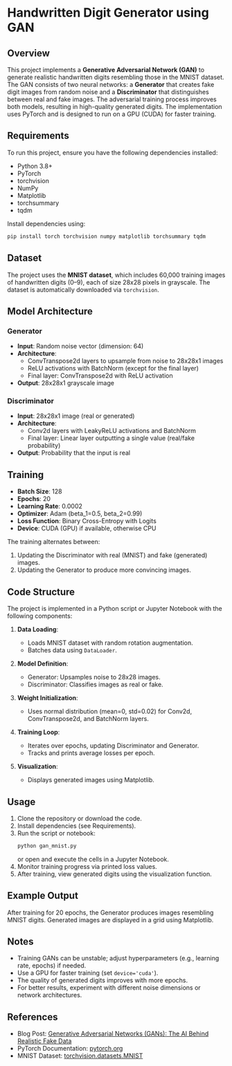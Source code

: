 # Handwritten Digit Generator using GAN

## Overview
This project implements a **Generative Adversarial Network (GAN)** to generate realistic handwritten digits resembling those in the MNIST dataset. The GAN consists of two neural networks: a **Generator** that creates fake digit images from random noise and a **Discriminator** that distinguishes between real and fake images. The adversarial training process improves both models, resulting in high-quality generated digits. The implementation uses PyTorch and is designed to run on a GPU (CUDA) for faster training.

## Requirements
To run this project, ensure you have the following dependencies installed:
- Python 3.8+
- PyTorch
- torchvision
- NumPy
- Matplotlib
- torchsummary
- tqdm

Install dependencies using:
```bash
pip install torch torchvision numpy matplotlib torchsummary tqdm
```

## Dataset
The project uses the **MNIST dataset**, which includes 60,000 training images of handwritten digits (0–9), each of size 28x28 pixels in grayscale. The dataset is automatically downloaded via `torchvision`.

## Model Architecture

### Generator
- **Input**: Random noise vector (dimension: 64)
- **Architecture**:
  - ConvTranspose2d layers to upsample from noise to 28x28x1 images
  - ReLU activations with BatchNorm (except for the final layer)
  - Final layer: ConvTranspose2d with ReLU activation
- **Output**: 28x28x1 grayscale image

### Discriminator
- **Input**: 28x28x1 image (real or generated)
- **Architecture**:
  - Conv2d layers with LeakyReLU activations and BatchNorm
  - Final layer: Linear layer outputting a single value (real/fake probability)
- **Output**: Probability that the input is real

## Training
- **Batch Size**: 128
- **Epochs**: 20
- **Learning Rate**: 0.0002
- **Optimizer**: Adam (beta_1=0.5, beta_2=0.99)
- **Loss Function**: Binary Cross-Entropy with Logits
- **Device**: CUDA (GPU) if available, otherwise CPU

The training alternates between:
1. Updating the Discriminator with real (MNIST) and fake (generated) images.
2. Updating the Generator to produce more convincing images.

## Code Structure
The project is implemented in a Python script or Jupyter Notebook with the following components:

1. **Data Loading**:
   - Loads MNIST dataset with random rotation augmentation.
   - Batches data using `DataLoader`.

2. **Model Definition**:
   - Generator: Upsamples noise to 28x28 images.
   - Discriminator: Classifies images as real or fake.

3. **Weight Initialization**:
   - Uses normal distribution (mean=0, std=0.02) for Conv2d, ConvTranspose2d, and BatchNorm layers.

4. **Training Loop**:
   - Iterates over epochs, updating Discriminator and Generator.
   - Tracks and prints average losses per epoch.

5. **Visualization**:
   - Displays generated images using Matplotlib.

## Usage
1. Clone the repository or download the code.
2. Install dependencies (see Requirements).
3. Run the script or notebook:
   ```bash
   python gan_mnist.py
   ```
   or open and execute the cells in a Jupyter Notebook.
4. Monitor training progress via printed loss values.
5. After training, view generated digits using the visualization function.

## Example Output
After training for 20 epochs, the Generator produces images resembling MNIST digits. Generated images are displayed in a grid using Matplotlib.

## Notes
- Training GANs can be unstable; adjust hyperparameters (e.g., learning rate, epochs) if needed.
- Use a GPU for faster training (set `device='cuda'`).
- The quality of generated digits improves with more epochs.
- For better results, experiment with different noise dimensions or network architectures.

## References
- Blog Post: [Generative Adversarial Networks (GANs): The AI Behind Realistic Fake Data](https://example.com)
- PyTorch Documentation: [pytorch.org](https://pytorch.org)
- MNIST Dataset: [torchvision.datasets.MNIST](https://pytorch.org/vision/stable/datasets.html)
